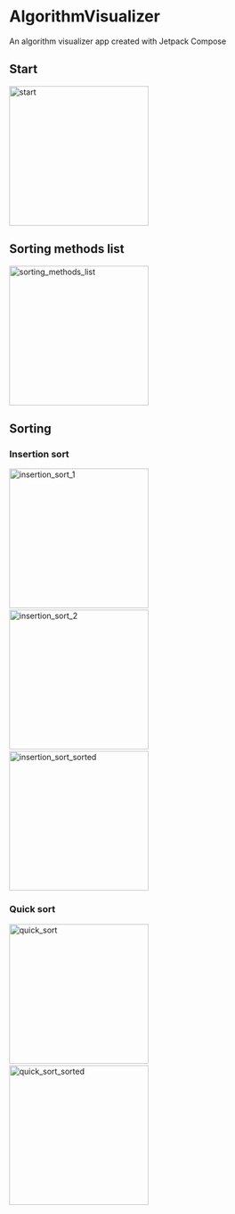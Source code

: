# AlgorithmVisualizer
An algorithm visualizer app created with Jetpack Compose

## Start
<img src="https://github.com/haiphong169/AlgorithmVisualizer/assets/61385020/f3425c79-4af7-499d-9a86-f8dde11e4cc5" alt="start" width="250"/>

## Sorting methods list
<img src="https://github.com/haiphong169/AlgorithmVisualizer/assets/61385020/cf331b15-7e9e-4c6e-91d8-c05672b5c468" alt="sorting_methods_list" width="250"/>


## Sorting

### Insertion sort  
<img src="https://github.com/haiphong169/AlgorithmVisualizer/assets/61385020/4dfed59b-e95d-4f56-861a-b3ea11dde754" alt="insertion_sort_1" width="250"/>  <img src="https://github.com/haiphong169/AlgorithmVisualizer/assets/61385020/965a6afe-40bf-48c9-8a08-76b2142686d8" alt="insertion_sort_2" width="250"/>  <img src="https://github.com/haiphong169/AlgorithmVisualizer/assets/61385020/a482dbd7-e3ae-4c7a-8aa7-eeb0b334c89b" alt="insertion_sort_sorted" width="250"/>

### Quick sort
<img src="https://github.com/haiphong169/AlgorithmVisualizer/assets/61385020/4913c7f1-82ab-4461-a9b5-2df55c1b7b14" alt="quick_sort" width="250"/>  <img src="https://github.com/haiphong169/AlgorithmVisualizer/assets/61385020/191067e7-110a-4882-929f-2dd3763b042f" alt="quick_sort_sorted" width="250"/>

